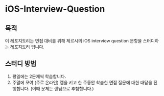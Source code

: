 # iOS-Interview-Question
## 목적
이 레포지토리는 면접 대비를 위해 제르시의 iOS interview question 문항을 스터디하는 레포지토리 입니다.
## 스터디 방법
1. 평일에는 2문제씩 학습합니다.
2. 주말에 모여 (주로 온라인) 캠을 키고 한 주동안 학습한 면접 질문에 대한 대답을 진행합니다. (이때 문제는 랜덤으로 추첨합니다.)

